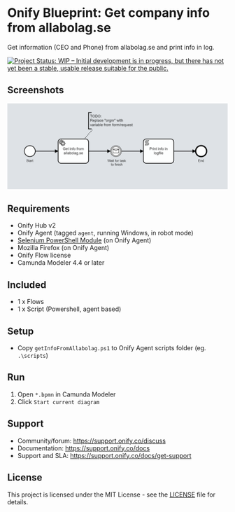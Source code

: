 # Onify Blueprint: Get company info from allabolag.se

Get information (CEO and Phone) from allabolag.se and print info in log.

[![Project Status: WIP – Initial development is in progress, but there has not yet been a stable, usable release suitable for the public.](https://www.repostatus.org/badges/latest/wip.svg)](https://www.repostatus.org/#wip)

## Screenshots

![alt text](flow.png "Flow")

## Requirements

* Onify Hub v2
* Onify Agent (tagged `agent`, running Windows, in robot mode)
* [Selenium PowerShell Module](https://github.com/adamdriscoll/selenium-powershell) (on Onify Agent)
* Mozilla Firefox (on Onify Agent)
* Onify Flow license
* Camunda Modeler 4.4 or later 

## Included

* 1 x Flows
* 1 x Script (Powershell, agent based)

## Setup

* Copy `getInfoFromAllabolag.ps1` to Onify Agent scripts folder (eg. `.\scripts`)  

## Run 

1. Open `*.bpmn` in Camunda Modeler
2. Click `Start current diagram`

## Support

* Community/forum: https://support.onify.co/discuss
* Documentation: https://support.onify.co/docs
* Support and SLA: https://support.onify.co/docs/get-support

## License

This project is licensed under the MIT License - see the [LICENSE](LICENSE) file for details.

